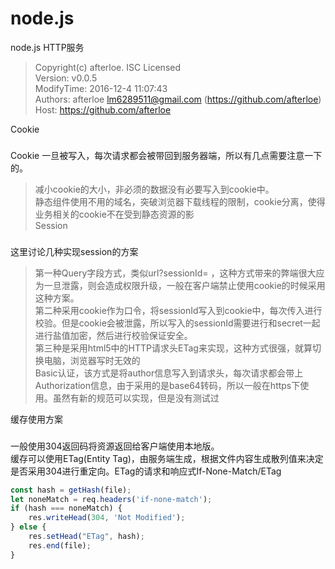 # node.js
node.js HTTP服务  

> Copyright(c) afterloe. ISC Licensed  
> Version: v0.0.5  
> ModifyTime: 2016-12-4 11:07:43  
> Authors:
    afterloe <lm6289511@gmail.com> (https://github.com/afterloe)  
> Host:
    https://github.com/afterloe  
	
Cookie  
###
Cookie 一旦被写入，每次请求都会被带回到服务器端，所以有几点需要注意一下的。
> 减小cookie的大小，非必须的数据没有必要写入到cookie中。  
> 静态组件使用不用的域名，突破浏览器下载线程的限制，cookie分离，使得业务相关的cookie不在受到静态资源的影  
Session  
###
这里讨论几种实现session的方案  
> 第一种Query字段方式，类似url?sessionId= ，这种方式带来的弊端很大应为一旦泄露，则会造成权限升级，一般在客户端禁止使用cookie的时候采用这种方案。  
> 第二种采用cookie作为口令，将sessionId写入到cookie中，每次传入进行校验。但是cookie会被泄露，所以写入的sessionId需要进行和secret一起进行盐值加密，然后进行校验保证安全。  
> 第三种是采用html5中的HTTP请求头ETag来实现，这种方式很强，就算切换电脑，浏览器写时无效的  
> Basic认证，该方式是将author信息写入到请求头，每次请求都会带上Authorization信息，由于采用的是base64转码，所以一般在https下使用。虽然有新的规范可以实现，但是没有测试过  

缓存使用方案
###
一般使用304返回码将资源返回给客户端使用本地版。  
缓存可以使用ETag(Entity Tag)，由服务端生成，根据文件内容生成散列值来决定是否采用304进行重定向。ETag的请求和响应式If-None-Match/ETag 
```javascript
const hash = getHash(file);
let noneMatch = req.headers('if-none-match');
if (hash === noneMatch) {
    res.writeHead(304, 'Not Modified');
} else {
    res.setHead("ETag", hash);
    res.end(file);
}
```
